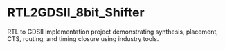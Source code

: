# RTL2GDSII_8bit_Shifter
RTL to GDSII implementation project demonstrating synthesis, placement, CTS, routing, and timing closure using industry tools.
